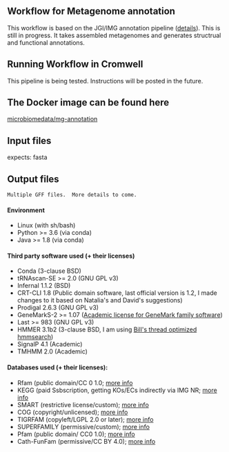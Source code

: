 ## Workflow for Metagenome annotation                                                                                                                                                                                                                      
This workflow is based on the JGI/IMG annotation pipeline ([details](https://github.com/kellyrowland/img-omics-wdl)). This is still in progress.  It takes assembled metagenomes and generates structrual and functional annotations.

## Running Workflow in Cromwell

This pipeline is being tested.  Instructions will be posted in the future.

## The Docker image can be found here

[microbiomedata/mg-annotation](https://hub.docker.com/repository/docker/microbiomedata/mg-annotation)


## Input files
expects: fasta

## Output files
```
Multiple GFF files.  More details to come.
```


#### Environment                                                                                                                                                                                                                                                                
 - Linux (with sh/bash)
 - Python >= 3.6 (via conda)
 - Java >= 1.8 (via conda)

#### Third party software used (+ their licenses)
 - Conda (3-clause BSD)
 - tRNAscan-SE >= 2.0 (GNU GPL v3)
 - Infernal 1.1.2 (BSD)
 - CRT-CLI 1.8 (Public domain software, last official version is 1.2, I made changes to it based on Natalia's and David's suggestions)
 - Prodigal 2.6.3 (GNU GPL v3)
 - GeneMarkS-2 >= 1.07 ([Academic license for GeneMark family software](http://topaz.gatech.edu/GeneMark/license_download.cgi))
 - Last >= 983 (GNU GPL v3)
 - HMMER 3.1b2 (3-clause BSD, I am using [Bill's thread optimized hmmsearch](https://github.com/Larofeticus/hpc_hmmsearch))
 - SignalP 4.1 (Academic)
 - TMHMM 2.0 (Academic)

#### Databases used (+ their licenses):
 - Rfam (public domain/CC 0 1.0; [more info](http://reusabledata.org/rfam)
 - KEGG (paid Ssbscription, getting KOs/ECs indirectly via IMG NR; [more info](http://reusabledata.org/kegg-ftp)
 - SMART (restrictive license/custom); [more info](http://reusabledata.org/smart)
 - COG (copyright/unlicensed); [more info](http://reusabledata.org/cogs)
 - TIGRFAM (copyleft/LGPL 2.0 or later); [more info](http://reusabledata.org/tigrfams)
 - SUPERFAMILY (permissive/custom); [more info](http://reusabledata.org/supfam)
 - Pfam (public domain/ CC0 1.0); [more info](http://reusabledata.org/pfam)
 - Cath-FunFam (permissive/CC BY 4.0); [more info](http://reusabledata.org/cath)
